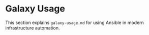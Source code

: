 # Galaxy Usage

This section explains `galaxy-usage.md` for using Ansible in modern infrastructure automation.